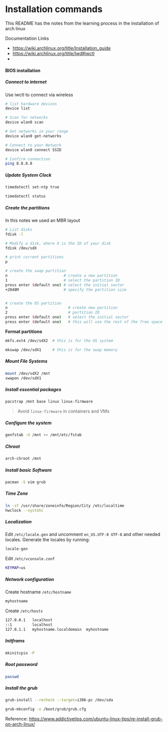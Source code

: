 Installation commands
=======

This README has the notes from the learning process in the installation of arch linux

Documentation Links
- https://wiki.archlinux.org/title/Installation_guide
- https://wiki.archlinux.org/title/Iwd#iwctl 
- 


#### BIOS installation

##### Connect to internet

Use iwctl to connect via wireless

```bash
# list hardware devices
device list

# Scan for networks
device wlan0 scan

# Get networks in your range
device wlan0 get-networks

# Connect to your Network
device wlan0 connect SSID

# Confirm connection
ping 8.8.8.8
```

##### Update System Clock

```bash
timedatectl set-ntp true

timedatectl status
```

##### Create the partitions

In this notes we used an MBR layout

```bash
# List disks
fdisk -l

# Modify a disk, where X is the ID of your disk
fdisk /dev/sdX

# print current partitions
p

# create the swap partition
n                         # create a new partition
1                         # select the partition ID
press enter (default one) # select the initial sector
+2048M                    # specify the partition size


# create the OS partition
n                           # create new partition
2                           # partition ID
press enter (default one)   # select the initial sector
press enter (default one)   # this will use the rest of the free space
```

**Format partitions**

```bash
mkfs.ext4 /dev/sdX2  # this is for the OS system

mkswap /dev/sdX1     # this is for the swap memory
```

##### Mount File Systems

```bash
mount /dev/sdX2 /mnt
swapon /dev/sdX1
```

##### Install essential packages

```bash
pacstrap /mnt base linux linux-firmware
```

> Avoid `linux-firmware` in containers and VMs

##### Configure the system

```bash
genfstab -U /mnt >> /mnt/etc/fstab
```

##### Chroot

```bash
arch-chroot /mnt
```

##### Install basic Software

```bash
pacman -S vim grub
```

##### Time Zone

```bash
ln -sf /usr/share/zoneinfo/Region/City /etc/localtime
hwclock --systohc
```

##### Localization

Edit `/etc/locale.gen` and uncomment `en_US.UTF-8 UTF-8` and other needed locales. Generate the locales by running: 

```bash
locale-gen
```

Edit `/etc/vconsole.conf`

```bash
KEYMAP=us
```

##### Network configuration

Create hostname `/etc/hostname`

```bash
myhostname
```

Create `/etc/hosts`

```bash
127.0.0.1	localhost
::1		    localhost
127.0.1.1	myhostname.localdomain	myhostname
```

##### Initframs

```bash
mkinitcpio -P
```

##### Root password

```bash
passwd
```

##### Install the grub

```bash
grub-install --recheck --target=i386-pc /dev/sda

grub-mkconfig -o /boot/grub/grub.cfg
```

Reference: https://www.addictivetips.com/ubuntu-linux-tips/re-install-grub-on-arch-linux/

